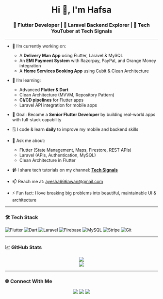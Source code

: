 <!-- ## Hi there 👋

<!--
**Hafsa-Awan/Hafsa-Awan** is a ✨ _special_ ✨ repository because its `README.md` (this file) appears on your GitHub profile.

Here are some ideas to get you started:

- 🔭 I’m currently working on ...
- 🌱 I’m currently learning ...
- 👯 I’m looking to collaborate on ...
- 🤔 I’m looking for help with ...
- 💬 Ask me about ...
- 📫 How to reach me: ...
- 😄 Pronouns: ...
- ⚡ Fun fact: ...
-->
<h1 align="center">Hi 👋, I'm Hafsa</h1>
<h3 align="center">🚀 Flutter Developer | 🔧 Laravel Backend Explorer | 🎥 Tech YouTuber at Tech Signals</h3>

---

- 🔭 I’m currently working on:
  - A **Delivery Man App** using Flutter, Laravel & MySQL
  - An **EMI Payment System** with Razorpay, PayPal, and Orange Money integration
  - A **Home Services Booking App** using Cubit & Clean Architecture

- 🌱 I’m learning:
  - Advanced **Flutter & Dart**
  - Clean Architecture (MVVM, Repository Pattern)
  - **CI/CD pipelines** for Flutter apps
  - Laravel API integration for mobile apps

- 🧠 Goal: Become a **Senior Flutter Developer** by building real-world apps with full-stack capability

- 🗓 I code & learn **daily** to improve my mobile and backend skills

- 💬 Ask me about:
  - Flutter (State Management, Maps, Firestore, REST APIs)
  - Laravel (APIs, Authentication, MySQL)
  - Clean Architecture in Flutter

- 📹 I share tech tutorials on my channel: [**Tech Signals**](https://www.youtube.com/@techsignals866)

- 📫 Reach me at: ayesha666awan@gmail.com

- ⚡ Fun fact: I love breaking big problems into beautiful, maintainable UI & architecture

---

### 🛠️ Tech Stack

![Flutter](https://img.shields.io/badge/-Flutter-02569B?style=for-the-badge&logo=flutter&logoColor=white)
![Dart](https://img.shields.io/badge/-Dart-0175C2?style=for-the-badge&logo=dart&logoColor=white)
![Laravel](https://img.shields.io/badge/-Laravel-F55247?style=for-the-badge&logo=laravel&logoColor=white)
![Firebase](https://img.shields.io/badge/-Firebase-FFCA28?style=for-the-badge&logo=firebase&logoColor=black)
![MySQL](https://img.shields.io/badge/-MySQL-00758F?style=for-the-badge&logo=mysql&logoColor=white)
![Stripe](https://img.shields.io/badge/-Stripe-635BFF?style=for-the-badge&logo=stripe&logoColor=white)
![Git](https://img.shields.io/badge/-Git-F05032?style=for-the-badge&logo=git&logoColor=white)

---

### 📈 GitHub Stats

<p align="center">
  <img src="https://github-readme-stats.vercel.app/api?username=Hafsa-Awan&show_icons=true&theme=tokyonight" />
  <br />
  <img src="https://github-readme-stats.vercel.app/api/top-langs/?username=Hafsa-Awan&layout=compact&theme=tokyonight" />
</p>

---

### 🌐 Connect With Me

<p align="center">
  <a href="https://www.youtube.com/@techsignals866"><img src="https://img.shields.io/badge/YouTube-Tech Signals-red?style=for-the-badge&logo=youtube&logoColor=white" /></a>
  <a href="https://linkedin.com/in/hafsa-a-37868225b/"><img src="https://img.shields.io/badge/LinkedIn-Connect-blue?style=for-the-badge&logo=linkedin&logoColor=white" /></a>
  <a href="mailto:ayesha666awan@gmail.com"><img src="https://img.shields.io/badge/Email-Contact-orange?style=for-the-badge&logo=gmail&logoColor=white" /></a>
</p>
